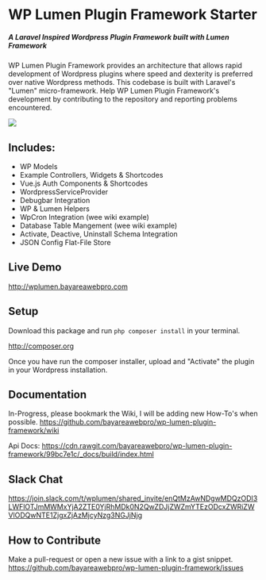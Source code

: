 # WP Lumen Plugin Framework Starter

##### A Laravel Inspired Wordpress Plugin Framework built with Lumen Framework

WP Lumen Plugin Framework provides an architecture that allows rapid development of Wordpress plugins where speed and dexterity is preferred over native Wordpress methods. This codebase is built with Laravel's "Lumen" micro-framework.  Help WP Lumen Plugin Framework's development by contributing to the repository and reporting problems encountered.

![](https://cdn.rawgit.com/bayareawebpro/wp-lumen-plugin-framework/60a708a9/resources/assets/screenshots/preview.png)

## Includes:
* WP Models
* Example Controllers, Widgets & Shortcodes
* Vue.js Auth Components & Shortcodes
* WordpressServiceProvider
* Debugbar Integration
* WP & Lumen Helpers
* WpCron Integration (wee wiki example)
* Database Table Mangement (wee wiki example)
* Activate, Deactive, Uninstall Schema Integration
* JSON Config Flat-File Store

## Live Demo
http://wplumen.bayareawebpro.com

## Setup

Download this package and run ```php composer install``` in your terminal.

http://composer.org

Once you have run the composer installer, upload and "Activate" the plugin in your Wordpress installation.

## Documentation

In-Progress, please bookmark the Wiki, I will be adding new How-To's when possible.
https://github.com/bayareawebpro/wp-lumen-plugin-framework/wiki

Api Docs: https://cdn.rawgit.com/bayareawebpro/wp-lumen-plugin-framework/99bc7e1c/_docs/build/index.html

## Slack Chat
https://join.slack.com/t/wplumen/shared_invite/enQtMzAwNDgwMDQzODI3LWFlOTJmMWMxYjA2ZTE0YjRhMDk0N2QwZDJjZWZmYTEzODcxZWRiZWVlODQwNTE1ZjgxZjAzMjcyNzg3NGJjNjg

## How to Contribute

Make a pull-request or open a new issue with a link to a gist snippet.
https://github.com/bayareawebpro/wp-lumen-plugin-framework/issues
